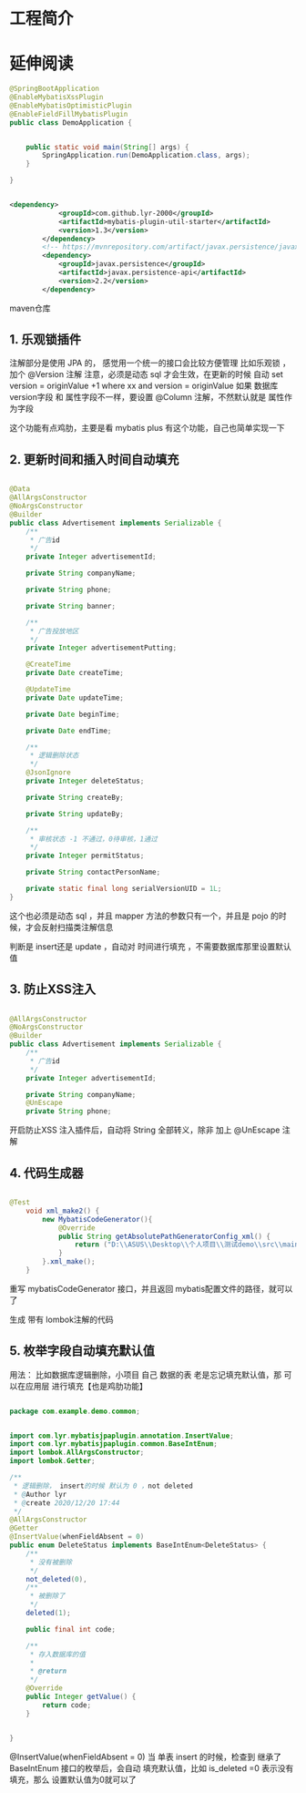 # 工程简介



# 延伸阅读


```java
@SpringBootApplication
@EnableMybatisXssPlugin
@EnableMybatisOptimisticPlugin
@EnableFieldFillMybatisPlugin
public class DemoApplication {


    public static void main(String[] args) {
        SpringApplication.run(DemoApplication.class, args);
    }

}


```
```xml

<dependency>
            <groupId>com.github.lyr-2000</groupId>
            <artifactId>mybatis-plugin-util-starter</artifactId>
            <version>1.3</version>
        </dependency>
        <!-- https://mvnrepository.com/artifact/javax.persistence/javax.persistence-api -->
        <dependency>
            <groupId>javax.persistence</groupId>
            <artifactId>javax.persistence-api</artifactId>
            <version>2.2</version>
        </dependency>
```


maven仓库
## 1. 乐观锁插件
注解部分是使用 JPA 的， 感觉用一个统一的接口会比较方便管理
比如乐观锁 ，加个 @Version 注解
注意，必须是动态 sql 才会生效，在更新的时候 自动 set version = originValue +1 where xx and  version = originValue
如果 数据库version字段 和 属性字段不一样，要设置 @Column 注解，不然默认就是 属性作为字段

这个功能有点鸡肋，主要是看 mybatis plus 有这个功能，自己也简单实现一下





## 2. 更新时间和插入时间自动填充


```java

@Data
@AllArgsConstructor
@NoArgsConstructor
@Builder
public class Advertisement implements Serializable {
    /**
     * 广告id
     */
    private Integer advertisementId;

    private String companyName;

    private String phone;

    private String banner;

    /**
     * 广告投放地区
     */
    private Integer advertisementPutting;

    @CreateTime
    private Date createTime;

    @UpdateTime
    private Date updateTime;

    private Date beginTime;

    private Date endTime;

    /**
     * 逻辑删除状态
     */
    @JsonIgnore
    private Integer deleteStatus;

    private String createBy;

    private String updateBy;

    /**
     * 审核状态 -1 不通过，0待审核，1通过
     */
    private Integer permitStatus;

    private String contactPersonName;

    private static final long serialVersionUID = 1L;
}
```

这个也必须是动态 sql ，并且 mapper 方法的参数只有一个，并且是 pojo 的时候，才会反射扫描类注解信息

判断是 insert还是 update ，自动对 时间进行填充 ，不需要数据库那里设置默认值




##  3. 防止XSS注入

```java

@AllArgsConstructor
@NoArgsConstructor
@Builder
public class Advertisement implements Serializable {
    /**
     * 广告id
     */
    private Integer advertisementId;

    private String companyName;
    @UnEscape
    private String phone;

```

开启防止XSS 注入插件后，自动将 String 全部转义，除非 加上 @UnEscape 注解




##  4. 代码生成器

```java

@Test
    void xml_make2() {
        new MybatisCodeGenerator(){
            @Override
            public String getAbsolutePathGeneratorConfig_xml() {
                return ("D:\\ASUS\\Desktop\\个人项目\\测试demo\\src\\main\\resources\\generatorConfig.xml");
            }
        }.xml_make();
    }
```
重写 mybatisCodeGenerator 接口，并且返回 mybatis配置文件的路径，就可以了


生成 带有 lombok注解的代码


##  5. 枚举字段自动填充默认值

用法： 比如数据库逻辑删除，小项目 自己 数据的表 老是忘记填充默认值，那 可以在应用层 进行填充【也是鸡肋功能】

```java

package com.example.demo.common;


import com.lyr.mybatisjpaplugin.annotation.InsertValue;
import com.lyr.mybatisjpaplugin.common.BaseIntEnum;
import lombok.AllArgsConstructor;
import lombok.Getter;

/**
 * 逻辑删除， insert的时候 默认为 0 ，not deleted
 * @Author lyr
 * @create 2020/12/20 17:44
 */
@AllArgsConstructor
@Getter
@InsertValue(whenFieldAbsent = 0)
public enum DeleteStatus implements BaseIntEnum<DeleteStatus> {
    /**
     * 没有被删除
     */
    not_deleted(0),
    /**
     * 被删除了
     */
    deleted(1);

    public final int code;

    /**
     * 存入数据库的值
     *
     * @return
     */
    @Override
    public Integer getValue() {
        return code;
    }


}

```



@InsertValue(whenFieldAbsent = 0)  当 单表 insert 的时候，检查到 继承了  BaseIntEnum 接口的枚举后，会自动 填充默认值，比如  is_deleted =0 表示没有填充，那么 设置默认值为0就可以了



